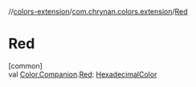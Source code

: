 //[colors-extension](../../index.md)/[com.chrynan.colors.extension](index.md)/[Red](-red.md)

# Red

[common]\
val [Color.Companion](../../../colors-core/colors-core/com.chrynan.colors/-color/-companion/index.md).[Red](-red.md): [HexadecimalColor](../../../colors-core/colors-core/com.chrynan.colors/-hexadecimal-color/index.md)
